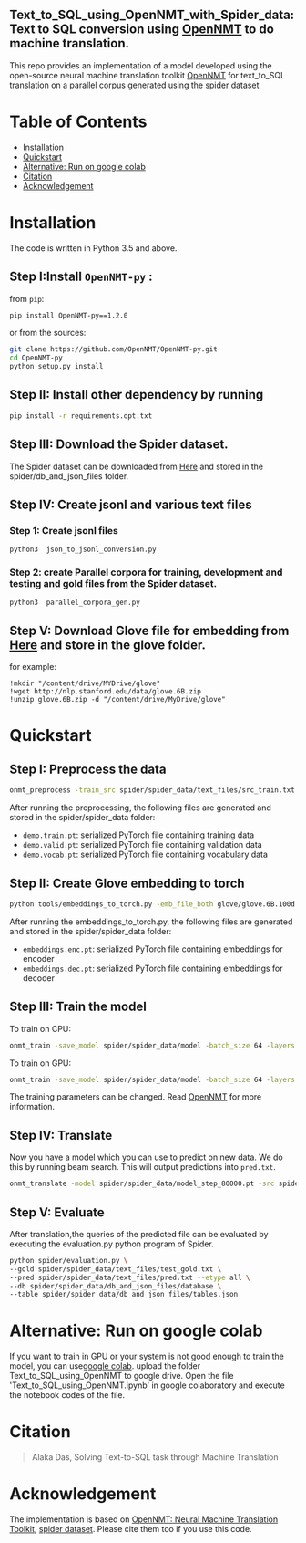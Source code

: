## Text_to_SQL_using_OpenNMT_with_Spider_data: Text to SQL conversion using [OpenNMT](http://opennmt.net/) to do machine translation. 
This repo provides an implementation of a model developed using the open-source neural machine translation toolkit [OpenNMT](http://opennmt.net/)  for text_to_SQL translation on a parallel corpus generated using the [spider dataset](https://yale-lily.github.io/spider)

Table of Contents
=================
  * [Installation](#Installation)
  * [Quickstart](#quickstart)
  * [Alternative: Run on google colab](#alternative-run-on-google-colab)
  * [Citation](#citation)
  * [Acknowledgement](#Acknowledgement)


# Installation
The code is written in Python 3.5 and above.

## Step I:Install `OpenNMT-py` :

from `pip`:
```bash
pip install OpenNMT-py==1.2.0
```

or from the sources:
```bash
git clone https://github.com/OpenNMT/OpenNMT-py.git
cd OpenNMT-py
python setup.py install
```
## Step II: Install other dependency by running 
```bash
pip install -r requirements.opt.txt

```
## Step III: Download the Spider dataset.
The Spider dataset can be downloaded from [Here](https://yale-lily.github.io/spider) and stored in the spider/db_and_json_files folder.

## Step IV: Create jsonl and various text files

### Step 1: Create jsonl files
```
python3  json_to_jsonl_conversion.py
```
### Step 2: create Parallel corpora for training, development and testing and gold files from the Spider dataset.
```
python3  parallel_corpora_gen.py
```
## Step V: Download Glove file for embedding from [Here](https://github.com/Ali-Das/Text_to_SQL_using_OpenNMT) and store in the glove folder.
for example:
```
!mkdir "/content/drive/MYDrive/glove"
!wget http://nlp.stanford.edu/data/glove.6B.zip
!unzip glove.6B.zip -d "/content/drive/MyDrive/glove"
```

# Quickstart


## Step I: Preprocess the data
```bash
onmt_preprocess -train_src spider/spider_data/text_files/src_train.txt -train_tgt spider/spider_data/text_files/tgt_train.txt -valid_src spider/spider_data/text_files/src_dev.txt -valid_tgt spider/spider_data/text_files/tgt_dev.txt -save_data spider/spider_data/demo
```

After running the preprocessing, the following files are generated and stored in the spider/spider_data folder:

* `demo.train.pt`: serialized PyTorch file containing training data
* `demo.valid.pt`: serialized PyTorch file containing validation data
* `demo.vocab.pt`: serialized PyTorch file containing vocabulary data

## Step II: Create Glove embedding to torch 

```bash 
python tools/embeddings_to_torch.py -emb_file_both glove/glove.6B.100d.txt -dict_file spider/spider_data/demo.vocab.pt -output_file spider/spider_data/embeddings
```

After running the embeddings_to_torch.py, the following files are generated and stored in the spider/spider_data folder:

* `embeddings.enc.pt`: serialized PyTorch file containing embeddings for encoder
* `embeddings.dec.pt`: serialized PyTorch file containing embeddings for decoder
## Step III: Train the model

To train on CPU:

```bash
onmt_train -save_model spider/spider_data/model -batch_size 64 -layers 2 -rnn_size 500 -word_vec_size 500 -pre_word_vecs_enc spider/spider_data/embeddings.enc.pt -pre_word_vecs_dec spider/spider_data/embeddings.dec.pt -data spider/spider_data -world_size 1 -save_checkpoint_steps 10000 -report_every 5000   
```

To train on GPU:

```bash
onmt_train -save_model spider/spider_data/model -batch_size 64 -layers 2 -rnn_size 500 -word_vec_size 500 -pre_word_vecs_enc spider/spider_data/embeddings.enc.pt -pre_word_vecs_dec spider/spider_data/embeddings.dec.pt -data spider/spider_data -world_size 1 -gpu_ranks 0 -save_checkpoint_steps 10000 -report_every 5000 
```
The training parameters can be changed. Read [OpenNMT](http://opennmt.net/) for more information.

## Step IV: Translate
Now you have a model which you can use to predict on new data. We do this by running beam search. This will output predictions into `pred.txt`.

```bash
onmt_translate -model spider/spider_data/model_step_80000.pt -src spider/spider_data/text_files/src_test.txt -tgt spider/spider_data/text_files/tgt_test.txt -output spider/spider_data/text_files/pred.txt
```

## Step V: Evaluate
After translation,the queries of the predicted file can be evaluated by executing the evaluation.py python program of Spider.

```bash
python spider/evaluation.py \
--gold spider/spider_data/text_files/test_gold.txt \
--pred spider/spider_data/text_files/pred.txt --etype all \
--db spider/spider_data/db_and_json_files/database \
--table spider/spider_data/db_and_json_files/tables.json
```


# Alternative: Run on google colab
If you want to train in GPU or your system is not good enough to train the model, you can use[google colab](https://colab.research.google.com/notebooks/intro.ipynb).
upload the folder Text_to_SQL_using_OpenNMT to google drive. Open the file 'Text_to_SQL_using_OpenNMT.ipynb' in google colaboratory and execute the notebook codes of the file.

# Citation

> Alaka Das, Solving Text-to-SQL task through Machine Translation

# Acknowledgement

The implementation is based on 
[OpenNMT: Neural Machine Translation Toolkit](https://arxiv.org/pdf/1805.11462), 
[spider dataset](https://yale-lily.github.io/spider). 
Please cite them too if you use this code.

